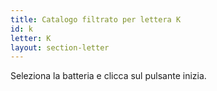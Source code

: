 ```yaml
---
title: Catalogo filtrato per lettera K
id: k
letter: K
layout: section-letter
---
```

Seleziona la batteria e clicca sul pulsante inizia.